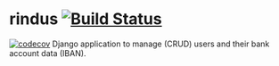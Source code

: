 # rindus [![Build Status](https://travis-ci.org/eduzen/rindus.svg?branch=master)](https://travis-ci.org/eduzen/rindus)
[![codecov](https://codecov.io/gh/eduzen/rindus/branch/master/graph/badge.svg)](https://codecov.io/gh/eduzen/rindus)
Django application to manage (CRUD) users and their bank account data (IBAN).
